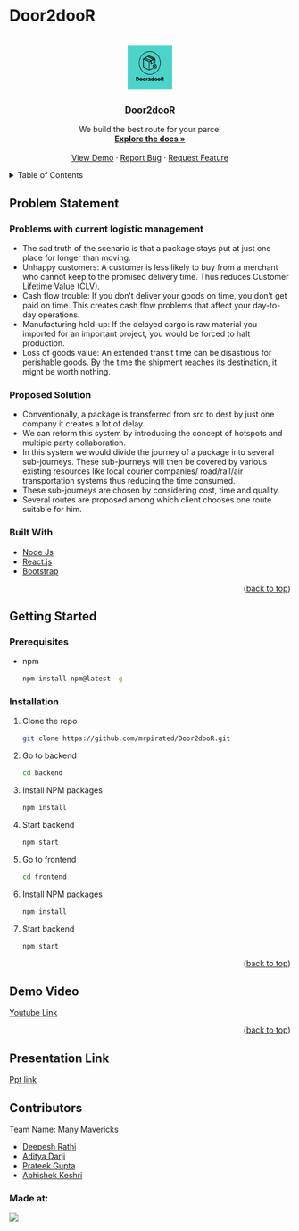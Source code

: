 # Door2dooR

<div id="top"></div>

<!-- PROJECT LOGO -->
<br />
<div align="center">
  <a href="https://github.com/mrpirated/Door2dooR">
    <img src="logo.jpg" alt="Logo" width="80" height="80">
  </a>

  <h3 align="center">Door2dooR</h3>

  <p align="center">
    We build the best route for your parcel
    <br />
    <a href="https://github.com/mrpirated/Door2dooR"><strong>Explore the docs »</strong></a>
    <br />
    <br />
    <a href="https://github.com/mrpirated/Door2dooR">View Demo</a>
    ·
    <a href="https://github.com/mrpirated/Door2dooR/issues">Report Bug</a>
    ·
    <a href="https://github.com/mrpirated/Door2dooR/issues">Request Feature</a>
  </p>
</div>

<!-- TABLE OF CONTENTS -->
<details>
  <summary>Table of Contents</summary>
  <ol>
    <li>
      <a href="#about-the-project">Problem Statement</a>
      <ul>
      <li><a href="#problems-with-current-logistic-management">Problems with current logistic management</a></li>
      <li><a href="#proposed-solution">Proposed Solution</a></li>
        <li><a href="#built-with">Built With</a></li>
      </ul>
    </li>
    <li>
      <a href="#getting-started">Getting Started</a>
      <ul>
        <li><a href="#prerequisites">Prerequisites</a></li>
        <li><a href="#installation">Installation</a></li>
      </ul>
    </li>
    
  </ol>
</details>

<!-- ABOUT THE PROJECT -->

## Problem Statement

### Problems with current logistic management

- The sad truth of the scenario is that a package stays put at just one place for longer than moving.
- Unhappy customers: A customer is less likely to buy from a merchant who cannot keep to the promised delivery time. Thus reduces Customer Lifetime Value (CLV).
- Cash flow trouble: If you don’t deliver your goods on time, you don’t get paid on time. This creates cash flow problems that affect your day-to-day operations.
- Manufacturing hold-up: If the delayed cargo is raw material you imported for an important project, you would be forced to halt production.
- Loss of goods value: An extended transit time can be disastrous for perishable goods. By the time the shipment reaches its destination, it might be worth nothing.

### Proposed Solution

- Conventionally, a package is transferred from src to dest by just one company it creates a lot of delay.
- We can reform this system by introducing the concept of hotspots and multiple party collaboration.
- In this system we would divide the journey of a package into several sub-journeys. These sub-journeys will then be covered by various existing resources like local courier companies/ road/rail/air transportation systems thus reducing the time consumed.
- These sub-journeys are chosen by considering cost, time and quality.
- Several routes are proposed among which client chooses one route suitable for him.

### Built With

- [Node Js](https://nodejs.org/en/)
- [React.js](https://reactjs.org/)
- [Bootstrap](https://getbootstrap.com)

<p align="right">(<a href="#top">back to top</a>)</p>

<!-- GETTING STARTED -->

## Getting Started

### Prerequisites

- npm
  ```sh
  npm install npm@latest -g
  ```

### Installation

1. Clone the repo
   ```sh
   git clone https://github.com/mrpirated/Door2dooR.git
   ```
2. Go to backend
   ```sh
   cd backend
   ```
3. Install NPM packages
   ```sh
   npm install
   ```
4. Start backend
   ```sh
   npm start
   ```
5. Go to frontend
   ```sh
   cd frontend
   ```
6. Install NPM packages
   ```sh
   npm install
   ```
7. Start backend
   ```sh
   npm start
   ```

<p align="right">(<a href="#top">back to top</a>)</p>

<!-- USAGE EXAMPLES -->

## Demo Video

[Youtube Link](http://youtube.com/)

<p align="right">(<a href="#top">back to top</a>)</p>

## Presentation Link

[Ppt link ](https://www.canva.com/design/DAE-ta5Dv4I/MxYE77t1ew7IWtPklbFgmQ/view?utm_content=DAE-ta5Dv4I&utm_campaign=designshare&utm_medium=link2&utm_source=sharebutton)

## Contributors

Team Name: Many Mavericks

- [Deepesh Rathi](https://github.com/mrpirated)
- [Aditya Darji](https://github.com/aditya-darji)
- [Prateek Gupta](https://github.com/Prat2404)
- [Abhishek Keshri](https://github.com/abhikeshri10)

### Made at:
<a href="https://hack36.com"> <img src="https://cutt.ly/BuiltAtHack36" height=24px> </a>
